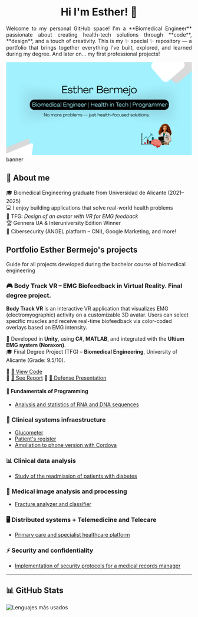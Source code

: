 <div align = center>
<h1> Hi I'm Esther! 👋 </h1>
</div>
<p align=justify>
Welcome to my personal GitHub space!  
I'm a **Biomedical Engineer** passionate about creating health-tech solutions through **code**, **design**, and a touch of creativity.  
This is my ✨ special ✨ repository — a portfolio that brings together everything I've built, explored, and learned during my degree. And later on... my first professional projects!
</p>
<img src=img/banner.png>banner</img>
<h2> 🧠 About me</h2>

🎓 Biomedical Engineering graduate from Universidad de Alicante (2021–2025)  
💻 I enjoy building applications that solve real-world health problems  
🚀 TFG: *Design of an avatar with VR for EMG feedback*  
🏆 Gennera UA & Interuniversity Edition Winner  
🔐 Cibersecurity (ANGEL platform – CNI), Google Marketing, and more!


## Portfolio Esther Bermejo's projects
Guide for all projects developed during the bachelor course of biomedical engineering

### 🎮 Body Track VR – EMG Biofeedback in Virtual Reality. Final degree project.

**Body Track VR** is an interactive VR application that visualizes EMG (electromyographic) activity on a customizable 3D avatar. Users can select specific muscles and receive real-time biofeedback via color-coded overlays based on EMG intensity.

🧠 Developed in **Unity**, using **C#**, **MATLAB**, and integrated with the **Ultium EMG system (Noraxon)**.  
🎓 Final Degree Project (TFG) – **Biomedical Engineering**, University of Alicante (Grade: 9.5/10).  

🔗 [📂 View Code](https://github.com/estherbermejo/tfg-rv_avatar_design_for_emg_biofeedback/tree/main/Scripts)  
🔗 [📄 See Report](https://github.com/estherbermejo/tfg-rv_avatar_design_for_emg_biofeedback/blob/main/memoria.pdf) 
🔗 [🎥 Defense Presentation](https://www.canva.com/design/DAGs942APQg/jBIzGY0BiNMfOCBnd0tItw/watch?utm_content=DAGs942APQg&utm_campaign=designshare&utm_medium=link2&utm_source=uniquelinks&utlId=h15eaddfdf9)
#### 🧬 Fundamentals of Programming
- [Analysis and statistics of RNA and DNA sequences](https://github.com/estherbermejo/dna_stadistics.git)

### 💉 Clinical systems infraestructure
- [Glucometer](https://github.com/estherbermejo/glucometer)
- [Patient's register](https://github.com/estherbermejo/patients_register)
- [Ampliation to phone version with Cordova](https://github.com/estherbermejo/phone-version-of-glucometer-and-patient-s-data)

### 📊 Clinical data analysis
- [Study of the readmission of patients with diabetes](https://github.com/estherbermejo/readmission-of-patients-with-diabetes)

### 🩻 Medical image analysis and processing
- [Fracture analyzer and classifier](https://github.com/estherbermejo/fracture-analyzer-and-classifier)

### 🖥️ Distributed systems + Telemedicine and Telecare
- [Primary care and specialist healthcare platform](https://github.com/estherbermejo/primary-care-and-specialist-healthcare-platform)

### ⚡ Security and confidentiality
- [Implementation of security protocols for a medical records manager](https://github.com/estherbermejo/medical-records-manager)

---

## 📊 GitHub Stats

![Lenguajes más usados](https://github-readme-stats.vercel.app/api/top-langs/?username=estherbermejo&layout=compact&theme=default)


